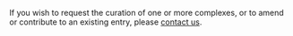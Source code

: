 If you wish to request the curation of one or more complexes, or to amend or contribute to an existing entry, please [contact us](https://www.ebi.ac.uk/support/complexportal).

